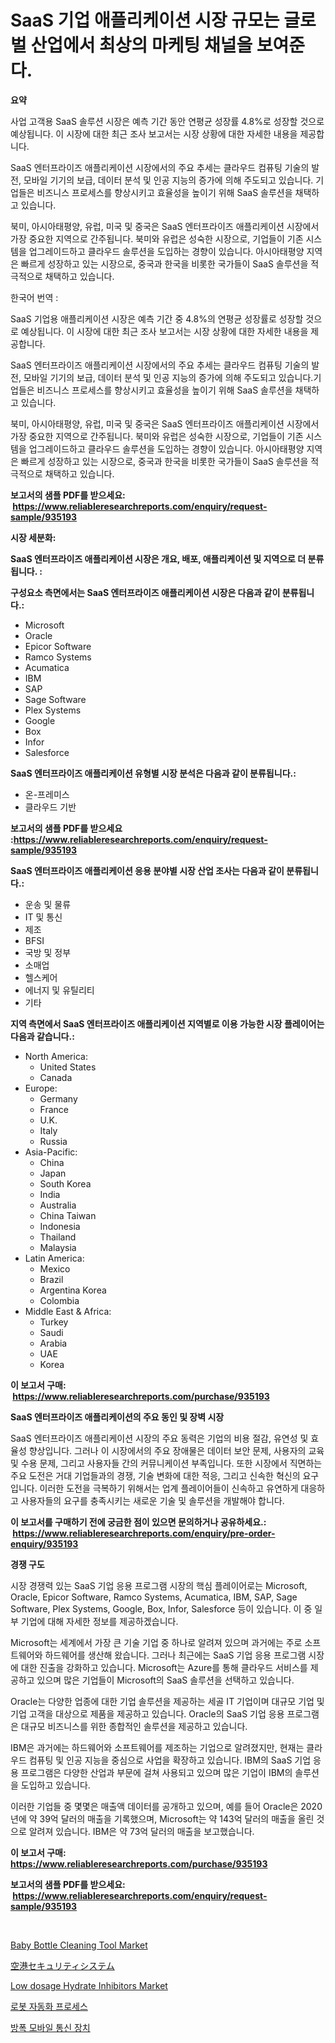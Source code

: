 <p><h1>SaaS 기업 애플리케이션 시장 규모는 글로벌 산업에서 최상의 마케팅 채널을 보여준다.</h1></p><p><strong>요약</strong></p>
<p><p>사업 고객용 SaaS 솔루션 시장은 예측 기간 동안 연평균 성장률 4.8%로 성장할 것으로 예상됩니다. 이 시장에 대한 최근 조사 보고서는 시장 상황에 대한 자세한 내용을 제공합니다. </p><p>SaaS 엔터프라이즈 애플리케이션 시장에서의 주요 추세는 클라우드 컴퓨팅 기술의 발전, 모바일 기기의 보급, 데이터 분석 및 인공 지능의 증가에 의해 주도되고 있습니다. 기업들은 비즈니스 프로세스를 향상시키고 효율성을 높이기 위해 SaaS 솔루션을 채택하고 있습니다. </p><p>북미, 아시아태평양, 유럽, 미국 및 중국은 SaaS 엔터프라이즈 애플리케이션 시장에서 가장 중요한 지역으로 간주됩니다. 북미와 유럽은 성숙한 시장으로, 기업들이 기존 시스템을 업그레이드하고 클라우드 솔루션을 도입하는 경향이 있습니다. 아시아태평양 지역은 빠르게 성장하고 있는 시장으로, 중국과 한국을 비롯한 국가들이 SaaS 솔루션을 적극적으로 채택하고 있습니다. </p><p>한국어 번역 :</p><p>SaaS 기업용 애플리케이션 시장은 예측 기간 중 4.8%의 연평균 성장률로 성장할 것으로 예상됩니다. 이 시장에 대한 최근 조사 보고서는 시장 상황에 대한 자세한 내용을 제공합니다.</p><p>SaaS 엔터프라이즈 애플리케이션 시장에서의 주요 추세는 클라우드 컴퓨팅 기술의 발전, 모바일 기기의 보급, 데이터 분석 및 인공 지능의 증가에 의해 주도되고 있습니다.기업들은 비즈니스 프로세스를 향상시키고 효율성을 높이기 위해 SaaS 솔루션을 채택하고 있습니다. </p><p>북미, 아시아태평양, 유럽, 미국 및 중국은 SaaS 엔터프라이즈 애플리케이션 시장에서 가장 중요한 지역으로 간주됩니다. 북미와 유럽은 성숙한 시장으로, 기업들이 기존 시스템을 업그레이드하고 클라우드 솔루션을 도입하는 경향이 있습니다. 아시아태평양 지역은 빠르게 성장하고 있는 시장으로, 중국과 한국을 비롯한 국가들이 SaaS 솔루션을 적극적으로 채택하고 있습니다.</p></p>
<p><strong>보고서의 샘플 PDF를 받으세요: &nbsp;<a href="https://www.reliableresearchreports.com/enquiry/request-sample/935193">https://www.reliableresearchreports.com/enquiry/request-sample/935193</a></strong></p>
<p><strong>시장 세분화:</strong></p>
<p><strong> SaaS 엔터프라이즈 애플리케이션 시장은 개요, 배포, 애플리케이션 및 지역으로 더 분류됩니다. :</strong></p>
<p><strong>구성요소 측면에서는 SaaS 엔터프라이즈 애플리케이션 시장은 다음과 같이 분류됩니다.:</strong></p>
<p><ul><li>Microsoft</li><li>Oracle</li><li>Epicor Software</li><li>Ramco Systems</li><li>Acumatica</li><li>IBM</li><li>SAP</li><li>Sage Software</li><li>Plex Systems</li><li>Google</li><li>Box</li><li>Infor</li><li>Salesforce</li></ul></p>
<p><strong> SaaS 엔터프라이즈 애플리케이션 유형별 시장 분석은 다음과 같이 분류됩니다.:</strong></p>
<p><ul><li>온-프레미스</li><li>클라우드 기반</li></ul></p>
<p><strong>보고서의 샘플 PDF를 받으세요 :<a href="https://www.reliableresearchreports.com/enquiry/request-sample/935193">https://www.reliableresearchreports.com/enquiry/request-sample/935193</a></strong></p>
<p><strong> SaaS 엔터프라이즈 애플리케이션 응용 분야별 시장 산업 조사는 다음과 같이 분류됩니다.:</strong></p>
<p><ul><li>운송 및 물류</li><li>IT 및 통신</li><li>제조</li><li>BFSI</li><li>국방 및 정부</li><li>소매업</li><li>헬스케어</li><li>에너지 및 유틸리티</li><li>기타</li></ul></p>
<p><strong>지역 측면에서 SaaS 엔터프라이즈 애플리케이션 지역별로 이용 가능한 시장 플레이어는 다음과 같습니다.:</strong></p>
<p><ul>
    <li>
        North America:
        <ul>
            <li>United States</li>
            <li>Canada</li>
        </ul>
    </li>
    <li>
        Europe:
        <ul>
            <li>Germany</li>
            <li>France</li>
            <li>U.K.</li>
            <li>Italy</li>
            <li>Russia</li>
        </ul>
    </li>
    <li>
        Asia-Pacific:
        <ul>
            <li>China</li>
            <li>Japan</li>
            <li>South Korea</li>
            <li>India</li>
            <li>Australia</li>
            <li>China Taiwan</li>
            <li>Indonesia</li>
            <li>Thailand</li>
            <li>Malaysia</li>
        </ul>
    </li>
    <li>
        Latin America:
        <ul>
            <li>Mexico</li>
            <li>Brazil</li>
            <li>Argentina Korea</li>
            <li>Colombia</li>
        </ul>
    </li>
    <li>
        Middle East & Africa:
        <ul>
            <li>Turkey</li>
            <li>Saudi</li>
            <li>Arabia</li>
            <li>UAE</li>
            <li>Korea</li>
        </ul>
    </li>
    </ul></p>
<p><strong>이 보고서 구매: &nbsp;<a href="https://www.reliableresearchreports.com/purchase/935193">https://www.reliableresearchreports.com/purchase/935193</a></strong></p>
<p><strong>SaaS 엔터프라이즈 애플리케이션의 주요 동인 및 장벽 시장</strong></p>
<p><p>SaaS 엔터프라이즈 애플리케이션 시장의 주요 동력은 기업의 비용 절감, 유연성 및 효율성 향상입니다. 그러나 이 시장에서의 주요 장애물은 데이터 보안 문제, 사용자의 교육 및 수용 문제, 그리고 사용자들 간의 커뮤니케이션 부족입니다. 또한 시장에서 직면하는 주요 도전은 거대 기업들과의 경쟁, 기술 변화에 대한 적응, 그리고 신속한 혁신의 요구입니다. 이러한 도전을 극복하기 위해서는 업계 플레이어들이 신속하고 유연하게 대응하고 사용자들의 요구를 충족시키는 새로운 기술 및 솔루션을 개발해야 합니다.</p></p>
<p><strong>이 보고서를 구매하기 전에 궁금한 점이 있으면 문의하거나 공유하세요.: &nbsp;<a href="https://www.reliableresearchreports.com/enquiry/pre-order-enquiry/935193">https://www.reliableresearchreports.com/enquiry/pre-order-enquiry/935193</a></strong></p>
<p><strong>경쟁 구도</strong></p>
<p><p>시장 경쟁력 있는 SaaS 기업 응용 프로그램 시장의 핵심 플레이어로는 Microsoft, Oracle, Epicor Software, Ramco Systems, Acumatica, IBM, SAP, Sage Software, Plex Systems, Google, Box, Infor, Salesforce 등이 있습니다. 이 중 일부 기업에 대해 자세한 정보를 제공하겠습니다.</p><p>Microsoft는 세계에서 가장 큰 기술 기업 중 하나로 알려져 있으며 과거에는 주로 소프트웨어와 하드웨어를 생산해 왔습니다. 그러나 최근에는 SaaS 기업 응용 프로그램 시장에 대한 진출을 강화하고 있습니다. Microsoft는 Azure를 통해 클라우드 서비스를 제공하고 있으며 많은 기업들이 Microsoft의 SaaS 솔루션을 선택하고 있습니다.</p><p>Oracle는 다양한 업종에 대한 기업 솔루션을 제공하는 세골 IT 기업이며 대규모 기업 및 기업 고객을 대상으로 제품을 제공하고 있습니다. Oracle의 SaaS 기업 응용 프로그램은 대규모 비즈니스를 위한 종합적인 솔루션을 제공하고 있습니다.</p><p>IBM은 과거에는 하드웨어와 소프트웨어를 제조하는 기업으로 알려졌지만, 현재는 클라우드 컴퓨팅 및 인공 지능을 중심으로 사업을 확장하고 있습니다. IBM의 SaaS 기업 응용 프로그램은 다양한 산업과 부문에 걸쳐 사용되고 있으며 많은 기업이 IBM의 솔루션을 도입하고 있습니다.</p><p>이러한 기업들 중 몇몇은 매출액 데이터를 공개하고 있으며, 예를 들어 Oracle은 2020년에 약 39억 달러의 매출을 기록했으며, Microsoft는 약 143억 달러의 매출을 올린 것으로 알려져 있습니다. IBM은 약 73억 달러의 매출을 보고했습니다.</p></p>
<p><strong>이 보고서 구매: &nbsp; <a href="https://www.reliableresearchreports.com/purchase/935193">https://www.reliableresearchreports.com/purchase/935193</a></strong></p>
<p><strong>보고서의 샘플 PDF를 받으세요: &nbsp;<a href="https://www.reliableresearchreports.com/enquiry/request-sample/935193">https://www.reliableresearchreports.com/enquiry/request-sample/935193</a></strong><strong></strong></p>
<p>&nbsp;</p>
<p><p><a href="https://sore-arch-6db.notion.site/Baby-Bottle-Cleaning-Tool-Market-Size-Growth-and-Forecast-from-2024-2031-399e81cd54394afba1088fb235e65b29">Baby Bottle Cleaning Tool Market</a></p><p><a href="https://github.com/wkuactfdzwizk06/Market-Research-Report-List-1/blob/main/1181862184679.md">空港セキュリティシステム</a></p><p><a href="https://view.publitas.com/reportprime-1/low-dosage-hydrate-inhibitors-market-research-report-provides-thorough-industry-overview-which-offers-an-in-depth-analysis-of-product-trends-and-new-market-divisions/">Low dosage Hydrate Inhibitors Market</a></p><p><a href="https://github.com/akzkkws047661437/Market-Research-Report-List-1/blob/main/6762158184704.md">로봇 자동화 프로세스</a></p><p><a href="https://medium.com/@roderictykbuckridge566867/%ED%8F%AD%EB%B0%9C-%EB%B0%A9%EC%A7%80-%EC%9D%B4%EB%8F%99-%ED%86%B5%EC%8B%A0-%EC%9E%A5%EC%B9%98-%EC%8B%9C%EC%9E%A5-%EC%8B%9C%EC%9E%A5-%EC%A0%90%EC%9C%A0%EC%9C%A8-%EC%8B%9C%EC%9E%A5-%ED%8A%B8%EB%A0%8C%EB%93%9C-%EB%B0%8F-%EB%AF%B8%EB%9E%98-%EC%84%B1%EC%9E%A5-%ED%83%90%EC%83%89-b2fdc31d0c11">방폭 모바일 통신 장치</a></p></p>